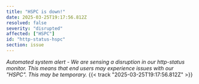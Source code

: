 ```yaml
---
title: "HSPC is down!"
date: 2025-03-25T19:17:56.812Z
resolved: false
severity: "disrupted"
affected: ["HSPC"]
id: "http-status-hspc"
section: issue
---
```


**Automated system alert* - We are sensing a disruption in our http-status monitor. This means that end users may experience issues with our "HSPC". This may be temporary.* {{< track "2025-03-25T19:17:56.812Z" >}}
